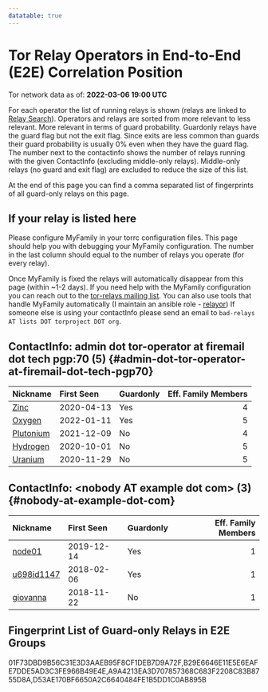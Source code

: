 ```yaml
---
datatable: true
---
```



# Tor Relay Operators in End-to-End (E2E) Correlation Position

Tor network data as of: **2022-03-06 19:00 UTC**

For each operator the list of running relays is shown (relays are linked to [Relay Search](https://metrics.torproject.org/rs.html)).
Operators and relays are sorted from more relevant to less relevant. More relevant in terms of guard probability.
Guardonly relays have the guard flag but not the exit flag.
Since exits are less common than guards their guard probability is usually 0% even when they have the guard flag.
The number next to the contactinfo shows the number of relays running with the given ContactInfo (excluding middle-only relays).
Middle-only relays (no guard and exit flag) are excluded to reduce the size of this list.

At the end of this page you can find a comma separated list of fingerprints of all guard-only relays on this page.

## If your relay is listed here
Please configure MyFamily in your torrc configuration files.
This page should help you with debugging your MyFamily configuration. The number in the last column should equal to the number of
relays you operate (for every relay).

Once MyFamily is fixed the relays will automatically disappear from this page (within ~1-2 days).
If you need help with the MyFamily configuration you can reach out to the
[tor-relays mailing list](https://lists.torproject.org/cgi-bin/mailman/listinfo/tor-relays).
You can also use tools that handle MyFamily automatically (I maintain an ansible role - 
[relayor](https://medium.com/@nusenu/deploying-tor-relays-with-ansible-6612593fa34d))
If someone else is using your contactInfo please send an email to ```bad-relays AT lists DOT torproject DOT org```.


## ContactInfo: admin dot tor-operator at firemail dot tech pgp:70 (5) {#admin-dot-tor-operator-at-firemail-dot-tech-pgp70}

| Nickname                                                                                             | First Seen   | Guardonly   |   Eff. Family Members |
|:-----------------------------------------------------------------------------------------------------|:-------------|:------------|----------------------:|
| [Zinc](https://metrics.torproject.org/rs.html#details/01F73DBD9B56C31E3D3AAEB95F8CF1DEB7D9A72F)      | 2020-04-13   | Yes         |                     4 |
| [Oxygen](https://metrics.torproject.org/rs.html#details/B29E6646E11E5E6EAFE7DDE5AD3C3FE966B49E4E)    | 2022-01-11   | Yes         |                     5 |
| [Plutonium](https://metrics.torproject.org/rs.html#details/6859D71E3E1323F959F9E0559E83A9088C462684) | 2021-12-09   | No          |                     4 |
| [Hydrogen](https://metrics.torproject.org/rs.html#details/702FD318AEED49702B5C16255ED5F595DA116516)  | 2020-10-01   | No          |                     5 |
| [Uranium](https://metrics.torproject.org/rs.html#details/90B818902D42800A5E5F31A2C0D9A2B0B31EAC5F)   | 2020-11-29   | No          |                     5 |

## ContactInfo: &lt;nobody AT example dot com&gt; (3) {#nobody-at-example-dot-com}

| Nickname                                                                                              | First Seen   | Guardonly   |   Eff. Family Members |
|:------------------------------------------------------------------------------------------------------|:-------------|:------------|----------------------:|
| [node01](https://metrics.torproject.org/rs.html#details/D53AE170BF6650A2C6640484FE1B5DD1C0AB895B)     | 2019-12-14   | Yes         |                     1 |
| [u698id1147](https://metrics.torproject.org/rs.html#details/A9A4213EA3D707857368C683F2208C83B8755D8A) | 2018-02-06   | Yes         |                     1 |
| [giovanna](https://metrics.torproject.org/rs.html#details/1137AB1F84EC2D52DFB1915717F14FF1A10EB392)   | 2018-11-22   | No          |                     1 |


## Fingerprint List of Guard-only Relays in E2E Groups

01F73DBD9B56C31E3D3AAEB95F8CF1DEB7D9A72F,B29E6646E11E5E6EAFE7DDE5AD3C3FE966B49E4E,A9A4213EA3D707857368C683F2208C83B8755D8A,D53AE170BF6650A2C6640484FE1B5DD1C0AB895B